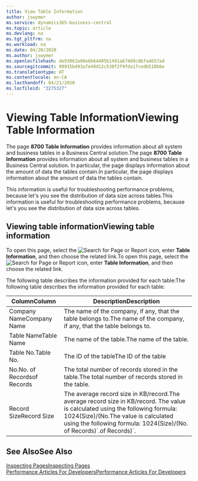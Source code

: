 ```yaml
---
title: View Table Information
author: jswymer
ms.service: dynamics365-business-central
ms.topic: article
ms.devlang: na
ms.tgt_pltfrm: na
ms.workload: na
ms.date: 04/20/2020
ms.author: jswymer
ms.openlocfilehash: de93063a60e6b64405b1491a67489c8bfa4657ad
ms.sourcegitcommit: 99915b493a7e49d12c530f2f9fda1fcedb518b6e
ms.translationtype: HT
ms.contentlocale: en-CA
ms.lasthandoff: 04/21/2020
ms.locfileid: "3275327"
---
```

# <a name="viewing-table-information"></a><span data-ttu-id="11bfa-102">Viewing Table Information</span><span class="sxs-lookup"><span data-stu-id="11bfa-102">Viewing Table Information</span></span>

<span data-ttu-id="11bfa-103">The page **8700 Table Information** provides information about all system and business tables in a Business Central solution.</span><span class="sxs-lookup"><span data-stu-id="11bfa-103">The page **8700 Table Information** provides information about all system and business tables in a Business Central solution.</span></span> <span data-ttu-id="11bfa-104">In particular, the page displays information about the amount of data the tables contain.</span><span class="sxs-lookup"><span data-stu-id="11bfa-104">In particular, the page displays information about the amount of data the tables contain.</span></span>

<span data-ttu-id="11bfa-105">This information is useful for troubleshooting performance problems, because let's you see the distribution of data size across tables.</span><span class="sxs-lookup"><span data-stu-id="11bfa-105">This information is useful for troubleshooting performance problems, because let's you see the distribution of data size across tables.</span></span>

## <a name="viewing-table-information"></a><span data-ttu-id="11bfa-106">Viewing table information</span><span class="sxs-lookup"><span data-stu-id="11bfa-106">Viewing table information</span></span>

<span data-ttu-id="11bfa-107">To open this page, select the ![Search for Page or Report](media/ui-search/search_small.png "Search for Page or Report icon") icon, enter **Table Information**, and then choose the related link.</span><span class="sxs-lookup"><span data-stu-id="11bfa-107">To open this page, select the ![Search for Page or Report](media/ui-search/search_small.png "Search for Page or Report icon") icon, enter **Table Information**, and then choose the related link.</span></span>

<span data-ttu-id="11bfa-108">The following table describes the information provided for each table:</span><span class="sxs-lookup"><span data-stu-id="11bfa-108">The following table describes the information provided for each table:</span></span>

|<span data-ttu-id="11bfa-109">Column</span><span class="sxs-lookup"><span data-stu-id="11bfa-109">Column</span></span>|<span data-ttu-id="11bfa-110">Description</span><span class="sxs-lookup"><span data-stu-id="11bfa-110">Description</span></span>|
|------|-----------|
|<span data-ttu-id="11bfa-111">Company Name</span><span class="sxs-lookup"><span data-stu-id="11bfa-111">Company Name</span></span>|<span data-ttu-id="11bfa-112">The name of the company, if any, that the table belongs to.</span><span class="sxs-lookup"><span data-stu-id="11bfa-112">The name of the company, if any, that the table belongs to.</span></span>|
|<span data-ttu-id="11bfa-113">Table Name</span><span class="sxs-lookup"><span data-stu-id="11bfa-113">Table Name</span></span>|<span data-ttu-id="11bfa-114">The name of the table.</span><span class="sxs-lookup"><span data-stu-id="11bfa-114">The name of the table.</span></span>|
|<span data-ttu-id="11bfa-115">Table No.</span><span class="sxs-lookup"><span data-stu-id="11bfa-115">Table No.</span></span>|<span data-ttu-id="11bfa-116">The ID of the table</span><span class="sxs-lookup"><span data-stu-id="11bfa-116">The ID of the table</span></span>|
|<span data-ttu-id="11bfa-117">No.</span><span class="sxs-lookup"><span data-stu-id="11bfa-117">No.</span></span> <span data-ttu-id="11bfa-118">of Records</span><span class="sxs-lookup"><span data-stu-id="11bfa-118">of Records</span></span>|<span data-ttu-id="11bfa-119">The total number of records stored in the table.</span><span class="sxs-lookup"><span data-stu-id="11bfa-119">The total number of records stored in the table.</span></span>|
|<span data-ttu-id="11bfa-120">Record Size</span><span class="sxs-lookup"><span data-stu-id="11bfa-120">Record Size</span></span>|<span data-ttu-id="11bfa-121">The average record size in KB/record.</span><span class="sxs-lookup"><span data-stu-id="11bfa-121">The average record size in KB/record.</span></span> <span data-ttu-id="11bfa-122">The value is calculated using the following formula: 1024(Size)/(No.</span><span class="sxs-lookup"><span data-stu-id="11bfa-122">The value is calculated using the following formula: 1024(Size)/(No.</span></span> <span data-ttu-id="11bfa-123">of Records)\`.</span><span class="sxs-lookup"><span data-stu-id="11bfa-123">of Records)\`.</span></span> |

## <a name="see-also"></a><span data-ttu-id="11bfa-124">See Also</span><span class="sxs-lookup"><span data-stu-id="11bfa-124">See Also</span></span>

[<span data-ttu-id="11bfa-125">Inspecting Pages</span><span class="sxs-lookup"><span data-stu-id="11bfa-125">Inspecting Pages</span></span>](across-inspect-page.md)  
[<span data-ttu-id="11bfa-126">Performance Articles For Developers</span><span class="sxs-lookup"><span data-stu-id="11bfa-126">Performance Articles For Developers</span></span>](/dynamics365/business-central/dev-itpro/performance/performance-developer)  
